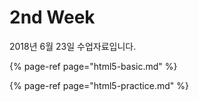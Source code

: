 # 2nd Week

2018년 6월 23일 수업자료입니다.

{% page-ref page="html5-basic.md" %}

{% page-ref page="html5-practice.md" %}

